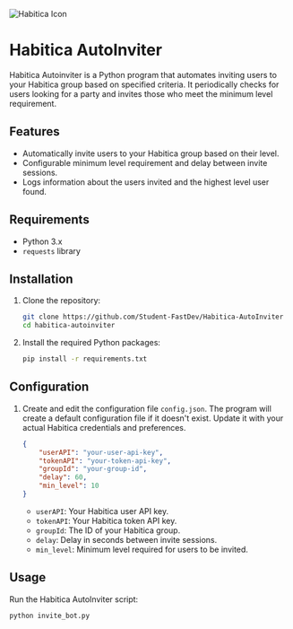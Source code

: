 ![Habitica Icon](https://i.imgur.com/EHMdzlb.png)

# Habitica AutoInviter

Habitica Autoinviter is a Python program that automates inviting users to your Habitica group based on specified criteria. It periodically checks for users looking for a party and invites those who meet the minimum level requirement.

## Features

- Automatically invite users to your Habitica group based on their level.
- Configurable minimum level requirement and delay between invite sessions.
- Logs information about the users invited and the highest level user found.

## Requirements

- Python 3.x
- `requests` library

## Installation

1. Clone the repository:

    ```bash
    git clone https://github.com/Student-FastDev/Habitica-AutoInviter
    cd habitica-autoinviter
    ```

2. Install the required Python packages:

    ```bash
    pip install -r requirements.txt
    ```

## Configuration

1. Create and edit the configuration file `config.json`. The program will create a default configuration file if it doesn't exist. Update it with your actual Habitica credentials and preferences.

    ```json
    {
        "userAPI": "your-user-api-key",
        "tokenAPI": "your-token-api-key",
        "groupId": "your-group-id",
        "delay": 60,
        "min_level": 10
    }
    ```

    - `userAPI`: Your Habitica user API key.
    - `tokenAPI`: Your Habitica token API key.
    - `groupId`: The ID of your Habitica group.
    - `delay`: Delay in seconds between invite sessions.
    - `min_level`: Minimum level required for users to be invited.

## Usage

Run the Habitica AutoInviter script:

```bash
python invite_bot.py
